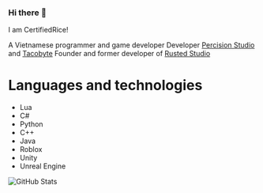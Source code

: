 ### Hi there :wave:

I am CertifiedRice!

A Vietnamese programmer and game developer
Developer [Percision Studio](https://github.com/Percision-Studio) and [Tacobyte](https://github.com/Team-Tacobyte) Founder and former developer of [Rusted Studio](https://github.com/Rusted-Studio)

# Languages and technologies

- Lua
- C#
- Python
- C++
- Java
- Roblox 
- Unity
- Unreal Engine

![GitHub Stats](https://github-readme-stats.vercel.app/api?username=certifiedrice&theme=synthwave)
